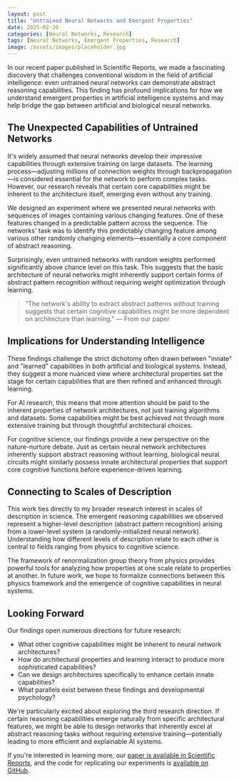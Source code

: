 ```yaml
---
layout: post
title: "Untrained Neural Networks and Emergent Properties"
date: 2025-02-20
categories: [Neural Networks, Research]
tags: [Neural Networks, Emergent Properties, Research]
image: /assets/images/placeholder.jpg
---
```


In our recent paper published in Scientific Reports, we made a fascinating discovery that challenges conventional wisdom in the field of artificial intelligence: even untrained neural networks can demonstrate abstract reasoning capabilities. This finding has profound implications for how we understand emergent properties in artificial intelligence systems and may help bridge the gap between artificial and biological neural networks.

## The Unexpected Capabilities of Untrained Networks

It's widely assumed that neural networks develop their impressive capabilities through extensive training on large datasets. The learning process—adjusting millions of connection weights through backpropagation—is considered essential for the network to perform complex tasks. However, our research reveals that certain core capabilities might be inherent to the architecture itself, emerging even without any training.

We designed an experiment where we presented neural networks with sequences of images containing various changing features. One of these features changed in a predictable pattern across the sequence. The networks' task was to identify this predictably changing feature among various other randomly changing elements—essentially a core component of abstract reasoning.

Surprisingly, even untrained networks with random weights performed significantly above chance level on this task. This suggests that the basic architecture of neural networks might inherently support certain forms of abstract pattern recognition without requiring weight optimization through learning.

> "The network's ability to extract abstract patterns without training suggests that certain cognitive capabilities might be more dependent on architecture than learning." — From our paper

## Implications for Understanding Intelligence

These findings challenge the strict dichotomy often drawn between "innate" and "learned" capabilities in both artificial and biological systems. Instead, they suggest a more nuanced view where architectural properties set the stage for certain capabilities that are then refined and enhanced through learning.

For AI research, this means that more attention should be paid to the inherent properties of network architectures, not just training algorithms and datasets. Some capabilities might be best achieved not through more extensive training but through thoughtful architectural choices.

For cognitive science, our findings provide a new perspective on the nature-nurture debate. Just as certain neural network architectures inherently support abstract reasoning without learning, biological neural circuits might similarly possess innate architectural properties that support core cognitive functions before experience-driven learning.

## Connecting to Scales of Description

This work ties directly to my broader research interest in scales of description in science. The emergent reasoning capabilities we observed represent a higher-level description (abstract pattern recognition) arising from a lower-level system (a randomly-initialized neural network). Understanding how different levels of description relate to each other is central to fields ranging from physics to cognitive science.

The framework of renormalization group theory from physics provides powerful tools for analyzing how properties at one scale relate to properties at another. In future work, we hope to formalize connections between this physics framework and the emergence of cognitive capabilities in neural systems.

## Looking Forward

Our findings open numerous directions for future research:

- What other cognitive capabilities might be inherent to neural network architectures?
- How do architectural properties and learning interact to produce more sophisticated capabilities?
- Can we design architectures specifically to enhance certain innate capabilities?
- What parallels exist between these findings and developmental psychology?

We're particularly excited about exploring the third research direction. If certain reasoning capabilities emerge naturally from specific architectural features, we might be able to design networks that inherently excel at abstract reasoning tasks without requiring extensive training—potentially leading to more efficient and explainable AI systems.

If you're interested in learning more, our [paper is available in Scientific Reports](https://www.nature.com/articles/s41598-024-78530-z), and the code for replicating our experiments is [available on GitHub](https://github.com/Tomer-Barak/learning-independent_abstract_reasoning).